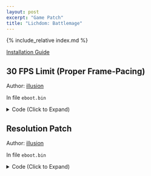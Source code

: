 ```yaml
---
layout: post
excerpt: "Game Patch"
title: "Lichdom: Battlemage"
---
```


<!-- # {{ page.title }} -->

{% include_relative index.md %}

[Installation Guide](/install-instructions/)

## 30 FPS Limit (Proper Frame-Pacing)

Author: [illusion](https://twitter.com/illusion0002)

In file `eboot.bin`

<details>
<summary>Code (Click to Expand)</summary>

{% highlight none %}
# code jump

31 F6 E8 B1 5D 1E 01

EB 5D E8 B1 5D 1E 01

# 0x1 to sceVideoOutSetFlipRate

E8 73 4C 1E 01 90 66 90 B8 FF FF FF FF C3 66 2E 0F 1F 84 00 00 00 00 00

E8 73 4C 1E 01 90 66 90 B8 FF FF FF FF C3 C3 BE 01 00 00 00 EB 9C 00 00

## notes:
# Kernel function will provide fixed rate of update time.
# 0x0 16.67ms -- 60hz
# 0x1 33.33ms -- 30hz fix bad frame pacing.
# 0x2 50.00ms -- 20hz
##
{% endhighlight %}

</details>

## Resolution Patch

Author: [illusion](https://twitter.com/illusion0002)

In file `eboot.bin`

<details>
<summary>Code (Click to Expand)</summary>

{% highlight none %}
BE 40 06 00 00 48 8B BB 08 7B 00 00 48 8B 07 FF 50 48 48 8B BB 10 7B 00 00 BE 84 03 00 00

# 1280x720
# CE has internal scaler meaning it can go below 1280x720
# Going above 1600x900 is probably possible.

BE 00 05 00 00 48 8B BB 08 7B 00 00 48 8B 07 FF 50 48 48 8B BB 10 7B 00 00 BE D0 02 00 00
{% endhighlight %}

</details>

<!-- 
# dev note:
# when increasing beyond 1600x900
# defines must be changed to match other backbuffer!
# does it even work? 
-->
